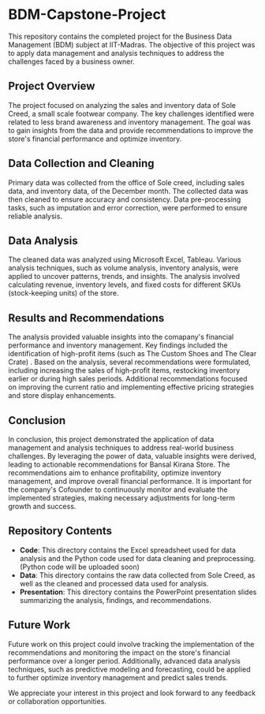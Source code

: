 # BDM-Capstone-Project
This repository contains the completed project for the Business Data Management (BDM) subject at IIT-Madras. The objective of this project was to apply data management and analysis techniques to address the challenges faced by a business owner.
## Project Overview
The project focused on analyzing the sales and inventory data of Sole Creed, a small scale footwear company. The key challenges identified were related to less brand awareness  and inventory management. The goal was to gain insights from the data and provide recommendations to improve the store's financial performance and optimize inventory.
## Data Collection and Cleaning
Primary data was collected from the office of Sole creed, including sales data, and inventory data, of the December month. The collected data was then cleaned to ensure accuracy and consistency. Data pre-processing tasks, such as imputation and error correction, were performed to ensure reliable analysis.

## Data Analysis
The cleaned data was analyzed using Microsoft Excel, Tableau. Various analysis techniques, such as volume analysis, inventory analysis,  were applied to uncover patterns, trends, and insights. The analysis involved calculating revenue, inventory levels, and fixed costs for different SKUs (stock-keeping units) of the store.

## Results and Recommendations
The analysis provided valuable insights into the comapany's financial performance and inventory management. Key findings included the identification of high-profit items (such as The Custom Shoes and The Clear Crate) . Based on the analysis, several recommendations were formulated, including increasing the sales of high-profit items, restocking inventory earlier or during high sales periods. Additional recommendations focused on improving the current ratio and implementing effective pricing strategies and store display enhancements.

## Conclusion
In conclusion, this project demonstrated the application of data management and analysis techniques to address real-world business challenges. By leveraging the power of data, valuable insights were derived, leading to actionable recommendations for Bansal Kirana Store. The recommendations aim to enhance profitability, optimize inventory management, and improve overall financial performance. It is important for the company's Cofounder to continuously monitor and evaluate the implemented strategies, making necessary adjustments for long-term growth and success.

## Repository Contents
- **Code**: This directory contains the Excel spreadsheet used for data analysis and the Python code used for data cleaning and preprocessing. (Python code will be uploaded soon)
- **Data**: This directory contains the raw data collected from Sole Creed, as well as the cleaned and processed data used for analysis.
- **Presentation**: This directory contains the PowerPoint presentation slides summarizing the analysis, findings, and recommendations.

## Future Work
Future work on this project could involve tracking the implementation of the recommendations and monitoring the impact on the store's financial performance over a longer period. Additionally, advanced data analysis techniques, such as predictive modeling and forecasting, could be applied to further optimize inventory management and predict sales trends.

We appreciate your interest in this project and look forward to any feedback or collaboration opportunities.
